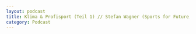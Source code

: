 ```yaml
---
layout: podcast
title: Klima & Profisport (Teil 1) // Stefan Wagner (Sports for Future, TSG 1899 Hoffenheim)
category: Podcast
---
```


<p><script class="podigee-podcast-player" src="https://cdn.podigee.com/podcast-player/javascripts/podigee-podcast-player.js" data-configuration="https://interviews-4-future.podigee.io/24-i4f/embed?context=external"></script></p>
